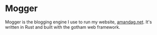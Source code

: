 # Mogger

Mogger is the blogging engine I use to run my website, [amandag.net](https://amandag.net). It's written in Rust and built with the gotham web framework.
